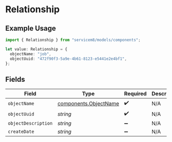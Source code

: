 # Relationship

## Example Usage

```typescript
import { Relationship } from "servicem8/models/components";

let value: Relationship = {
  objectName: "job",
  objectUuid: "472f90f3-5a9e-4b61-8123-e5441e2e4bf1",
};
```

## Fields

| Field                                                          | Type                                                           | Required                                                       | Description                                                    |
| -------------------------------------------------------------- | -------------------------------------------------------------- | -------------------------------------------------------------- | -------------------------------------------------------------- |
| `objectName`                                                   | [components.ObjectName](../../models/components/objectname.md) | :heavy_check_mark:                                             | N/A                                                            |
| `objectUuid`                                                   | *string*                                                       | :heavy_check_mark:                                             | N/A                                                            |
| `objectDescription`                                            | *string*                                                       | :heavy_minus_sign:                                             | N/A                                                            |
| `createDate`                                                   | *string*                                                       | :heavy_minus_sign:                                             | N/A                                                            |